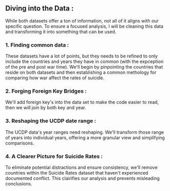 ## Diving into the Data :

While both datasets offer a ton of information, not all of it aligns with our specific question. To ensure a focused analysis, I will be cleaning this data and transforming it into something that can be used.

### 1. Finding common data :

These datasets have a lot of points, but they needs to be refined to only include the countries and years they have in common (with the expception of the pre and post war time). We'll begin by pinpointing the countries that reside on both datasets and then establishing a common methology for comparing how war affect the rates of suicide.

### 2. Forging Foreign Key Bridges :

We'll add foreign key's into the data set to make the code easier to read, then we will join by both key and year.

### 3. Reshaping the UCDP date range :

The UCDP data's year ranges need reshaping. We'll transform those range of years into individual years, offering a more granular view and simplifying comparisons.

### 4. A Clearer Picture for Suicide Rates :

To eliminate potential distractions and ensure consistency, we'll remove countries within the Suicide Rates dataset that haven't experienced documented conflict. This clairifies our analysis and prevents misleading conclusions.
